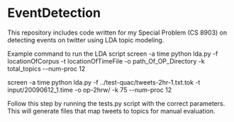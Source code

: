 EventDetection
==============

This repository includes code written for my Special Problem (CS 8903) on detecting events on twitter using LDA topic modeling.

Example command to run the LDA script
screen -a time python lda.py -f locationOfCorpus -t locationOfTimeFile -o path_Of_OP_Directory -k total_topics --num-proc 12

screen -a time python lda.py -f ../test-quac/tweets-2hr-1.txt.tok -t input/20090612_1.time -o op-2hrw/ -k 75 --num-proc 12

Follow this step by running the tests.py script with the correct parameters. This will generate files that map tweets to topics for manual evaluation.